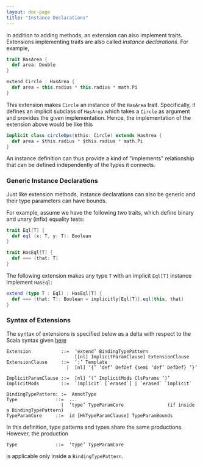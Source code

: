```yaml
---
layout: doc-page
title: "Instance Declarations"
---
```


In addition to adding methods, an extension can also implement traits. Extensions implementing traits are also called _instance declarations_. For example,

```scala
trait HasArea {
  def area: Double
}

extend Circle : HasArea {
  def area = this.radius * this.radius * math.Pi
}
```

This extension makes `Circle` an instance of the `HasArea` trait. Specifically, it defines an implicit subclass of `HasArea`
which takes a `Circle` as argument and provides the given implementation. Hence, the implementation of the extension above would be like this

```scala
implicit class circleOps($this: Circle) extends HasArea {
  def area = $this.radius * $this.radius * math.Pi
}
```

An instance definition can thus provide a kind of "implements" relationship that can be defined independently of the types it connects.

### Generic Instance Declarations

Just like extension methods, instance declarations can also be generic and their type parameters can have bounds.

For example, assume we have the following two traits, which define binary and unary (infix) equality tests:

```scala
trait Eql[T] {
  def eql (x: T, y: T): Boolean
}

trait HasEql[T] {
  def === (that: T)
}
```

The following extension makes any type `T` with an implicit `Eql[T]` instance implement `HasEql`:

```scala
extend (type T : Eql) : HasEql[T] {
  def === (that: T): Boolean = implicitly[Eql[T]].eql(this, that)
}
```



### Syntax of Extensions

The syntax of extensions is specified below as a delta with respect to the Scala syntax given [here](http://dotty.epfl.ch/docs/internals/syntax.html)

    Extension           ::=  ‘extend’ BindingTypePattern
                             [[nl] ImplicitParamClause] ExtensionClause
    ExtensionClause     ::=  ‘:’ Template
                          |  [nl] ‘{’ ‘def’ DefDef {semi ‘def’ DefDef} ‘}’

    ImplicitParamClause ::=  [nl] ‘(’ ImplicitMods ClsParams ‘)’
    ImplicitMods        ::=  `implicit` [`erased`] | `erased` `implicit`

    BindingTypePattern: :=  AnnotType
    Type              ::=  ...
                        |  ‘type’ TypeParamCore                (if inside a BindingTypePattern)
    TypeParamCore     ::=  id [HkTypeParamClause] TypeParamBounds

In this definition, type patterns and types share the same productions. However, the production

    Type              ::=  ‘type’ TypeParamCore

is applicable only inside a `BindingTypePattern`.


